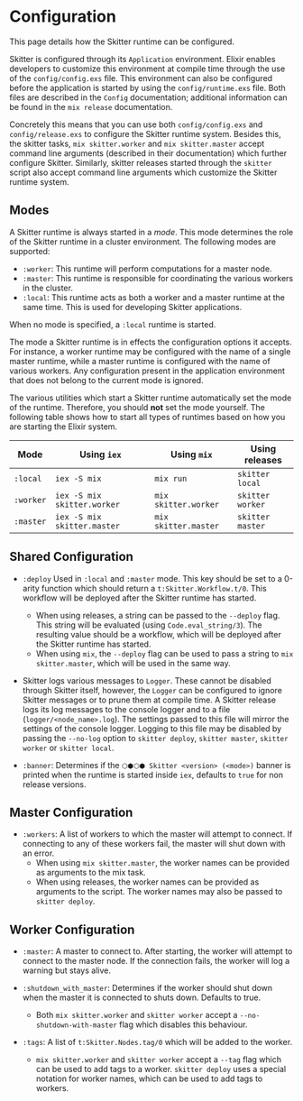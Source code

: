 # Configuration

This page details how the Skitter runtime can be configured.

Skitter is configured through its `Application` environment. Elixir enables
developers to customize this environment at compile time through the use of the
`config/config.exs` file. This environment can also be configured before the
application is started by using the `config/runtime.exs` file. Both files are
described in the `Config` documentation; additional information can be found
in the `mix release` documentation.

Concretely this means that you can use both `config/config.exs` and
`config/release.exs` to configure the Skitter runtime system. Besides this, the
skitter tasks, `mix skitter.worker` and `mix skitter.master` accept command
line arguments (described in their documentation) which further configure
Skitter. Similarly, skitter releases started through the `skitter` script also
accept command line arguments which customize the Skitter runtime system.

## Modes

A Skitter runtime is always started in a _mode_. This mode determines the role
of the Skitter runtime in a cluster environment. The following modes are
supported:

* `:worker`: This runtime will perform computations for a master node.
* `:master`: This runtime is responsible for coordinating the various workers
in the cluster.
* `:local`: This runtime acts as both a worker and a master runtime at the same
time. This is used for developing Skitter applications.

When no mode is specified, a `:local` runtime is started.

The mode a Skitter runtime is in effects the configuration options it accepts.
For instance, a worker runtime may be configured with the name of a single
master runtime, while a master runtime is configured with the name of various
workers. Any configuration present in the application environment that does not
belong to the current mode is ignored.

The various utilities which start a Skitter runtime automatically set the mode
of the runtime. Therefore, you should **not** set the mode yourself. The
following table shows how to start all types of runtimes based on how you are
starting the Elixir system.

Mode | Using `iex` | Using `mix` | Using releases
---- | --------- | --------- | --------------
`:local` | `iex -S mix` | `mix run` | `skitter local`
`:worker` | `iex -S mix skitter.worker` | `mix skitter.worker` | `skitter worker`
`:master` | `iex -S mix skitter.master` | `mix skitter.master` | `skitter master`

## Shared Configuration

- `:deploy` Used in `:local` and `:master` mode. This key should be set to a
  0-arity function which should return a `t:Skitter.Workflow.t/0`.
  This workflow will be deployed after the Skitter runtime has started.
  - When using releases, a string can be passed to the `--deploy` flag. This
    string will be evaluated (using `Code.eval_string/3`). The resulting value
    should be a workflow, which will be deployed after the Skitter runtime has
    started.
  - When using `mix`, the `--deploy` flag can be used to pass a string to `mix
    skitter.master`, which will be used in the same way.

- Skitter logs various messages to `Logger`. These cannot be disabled through
  Skitter itself, however, the `Logger` can be configured to ignore Skitter
  messages or to prune them at compile time. A Skitter release logs its log
  messages to the console logger and to a file (`logger/<node_name>.log`). The
  settings passed to this file will mirror the settings of the console logger.
  Logging to this file may be disabled by passing the `--no-log` option to
  `skitter deploy`, `skitter master`, `skitter worker` or `skitter local`.

- `:banner`: Determines if the `⬡⬢⬡⬢ Skitter <version> (<mode>)` banner is
  printed when the runtime is started inside `iex`, defaults to `true` for non
  release versions.

## Master Configuration

- `:workers`: A list of workers to which the master will attempt to connect. If
  connecting to any of these workers fail, the master will shut down with an
  error.
  - When using `mix skitter.master`, the worker names can be provided as
    arguments to the mix task.
  - When using releases, the worker names can be provided as arguments to the
    script. The worker names may also be passed to `skitter deploy`.

## Worker Configuration

- `:master`: A master to connect to. After starting, the worker will attempt to
  connect to the master node. If the connection fails, the worker will log a
  warning but stays alive.

- `:shutdown_with_master`: Determines if the worker should shut down when the
  master it is connected to shuts down. Defaults to true.
  - Both `mix skitter.worker` and `skitter worker` accept a
    `--no-shutdown-with-master` flag which disables this behaviour.

- `:tags`: A list of `t:Skitter.Nodes.tag/0` which will be added to the worker.
  - `mix skitter.worker` and `skitter worker` accept a `--tag` flag which can be
    used to add tags to a worker. `skitter deploy` uses a special notation for
    worker names, which can be used to add tags to workers.
